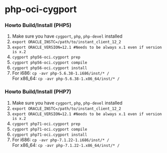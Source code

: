 # php-oci-cygport

### Howto Build/Install (PHP5)
1. Make sure you have `cygport`, `php`, `php-devel` installed
2. `export ORACLE_INSTC=/path/to/instant_client_12_2`
3. `export ORACLE_VERSION=12.1 #Needs to be always x.1 even if version is x.2`
4. `cygport php56-oci.cygport prep`  
5. `cygport php56-oci.cygport compile`  
6. `cygport php56-oci.cygport install`  
7.
   For i686:   `cp -avr php-5.6.38-1.i686/inst/* /`  
   For x86_64: `cp -avr php-5.6.38-1.x86_64/inst/* /`  
   
### Howto Build/Install (PHP7)
1. Make sure you have `cygport`, `php`, `php-devel` installed
2. `export ORACLE_INSTC=/path/to/instant_client_12_2`
3. `export ORACLE_VERSION=12.1 #Needs to be always x.1 even if version is x.2`
4. `cygport php71-oci.cygport prep`  
5. `cygport php71-oci.cygport compile`  
6. `cygport php71-oci.cygport install`  
7.
   For i686:   `cp -avr php-7.1.22-1.i686/inst/* /`  
   For x86_64: `cp -avr php-7.1.22-1.x86_64/inst/* /`
